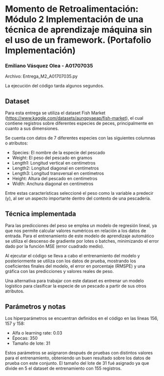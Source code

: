 # Momento de Retroalimentación: Módulo 2 Implementación de una técnica de aprendizaje máquina sin el uso de un framework. (Portafolio Implementación)
### Emiliano Vásquez Olea - A01707035

Archivo: Entrega_M2_A01707035.py

La ejecución del código tarda algunos segundos.

## Dataset
Para esta entrega se utiliza el dataset Fish Market (https://www.kaggle.com/datasets/aungpyaeap/fish-market), el cual contiene registros sobre diferentes especies de peces, principalmente en cuanto a sus dimensiones.

Se cuenta con datos de 7 diferentes especies con las siguientes columnas o atributos:

- Species: El nombre de la especie del pescado
- Weight: El peso del pescado en gramos
- Length1: Longitud vertical en centímetros
- Length2: Longitud diagonal en centímetros
- Length3: Longitud transversal en centímetros
- Height: Altura del pescado en centímetros
- Width: Anchura diagonal en centímetros

Entre estas características seleccioné el peso como la variable a predecir (y), al ser un aspecto importante dentro del contexto de una pescadería.

## Técnica implementada

Para las predicciones del peso se emplea un modelo de regresión lineal, ya que nos permite calcular valores numéricos en relación a los datos de entrada. Para el entrenamiento de este modelo de aprendizaje automático se utiliza el descenso de gradiente por lotes o batches, minimizando el error dado por la función MSE (error cuadrado medio).

Al ejecutar el código se lleva a cabo el entrenamiento del modelo y posteriormente se utiliza con los datos de prueba, mostrando los coeficientes finales del modelo, el error en porcentaje (RMSPE) y una gráfica con las predicciones y valores reales de peso.

Una alternativa para trabajar con este dataset es entrenar un modelo logístico para clasificar la especie de un pescado a partir de sus otros atributos.

## Parámetros y notas

Los hiperparámetros se encuentran definidos en el código en las líneas 156, 157 y 158:

- Alfa o learning rate: 0.03
- Épocas: 350
- Tamaño de lote: 31

Estos parámetros se asignaron después de pruebas con distintos valores para el entrenamiento, obteniendo un buen resultado sobre los datos de prueba con este conjunto. El tamaño del lote de 31 fué asignado ya que divide en 5 el dataset de entrenamiento con 155 registros.
